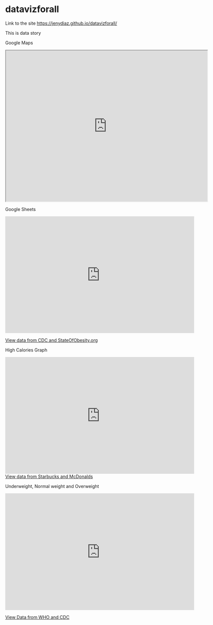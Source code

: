 # datavizforall
Link to the site
https://jenydiaz.github.io/datavizforall/

This is data story

Google Maps
<iframe src="https://www.google.com/maps/d/u/0/embed?mid=1LAT2M302vavQRiHzCEkpH2qPoxTXyqnF" width="640" height="480"></iframe>

Google Sheets
<iframe width="600" height="371" seamless frameborder="0" scrolling="no" src="https://docs.google.com/spreadsheets/d/e/2PACX-1vQFsnhiejE48Uoiy-hiKi-MGDw6WWOG7etsaRcGpZlg6utcZUyp4Ny27Ef6X84J9IjkMUSgl6xQrrxF/pubchart?oid=420722846&amp;format=interactive"></iframe>

<a href ="https://docs.google.com/spreadsheets/d/1ltA9siijVSDkTE3fzB3UaWHO7dotBIrGH4R9wI_Qyqw/edit#gid=1017658845">View data from CDC and StateOfObesity.org</a>

High Calories Graph
<iframe width="600" height="371" seamless frameborder="0" scrolling="no" src="https://docs.google.com/spreadsheets/d/e/2PACX-1vRku4FGWTIURLkYvrarTx888ZpGGT57bCrW9-wW7g2C-vZzeoVyFtx_9zX-UMQ-E-2z1FA7LDDnZ2nP/pubchart?oid=941010903&amp;format=interactive"></iframe>
<a href="https://docs.google.com/spreadsheets/d/1LGUYaVLoRcOiB8KcXb3Rn7LRj0exnUQYOy58LrkGPAk/edit#gid=956322126"> View data from Starbucks and McDonalds </a>

Underweight, Normal weight and Overweight
<iframe width="600" height="371" seamless frameborder="0" scrolling="no" src="https://docs.google.com/spreadsheets/d/e/2PACX-1vS47kjOdSP4Ro2bYL73hqZE__ywjzblo13ni9MD9huyyovVucrY6lzIE-gH3bBgOr_r_rtoRfLP7g2E/pubchart?oid=1411688929&amp;format=interactive"></iframe>

<a href="https://docs.google.com/spreadsheets/d/1WS11EK33JCmvCRzSDh9UpP6R7Z2sHglF7ve5iJL6eZk/edit#gid=735710691"> View Data from WHO and CDC </a>
